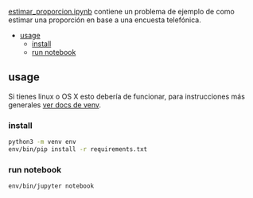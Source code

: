 [estimar_proporcion.ipynb](estimar_proporcion.ipynb) contiene un problema de ejemplo de como estimar una proporción en base a una encuesta telefónica.

- [usage](#usage)
	- [install](#install)
	- [run notebook](#run-notebook)

## usage

Si tienes linux o OS X esto debería de funcionar, para instrucciones más generales [ver docs de venv](https://docs.python.org/3/library/venv.html).

### install

```bash
python3 -m venv env
env/bin/pip install -r requirements.txt
```

### run notebook

```bash
env/bin/jupyter notebook
```
